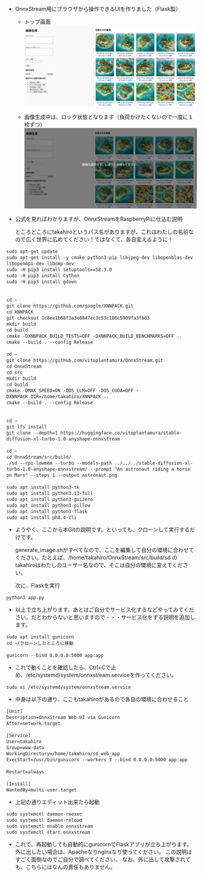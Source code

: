+ OnnxStream用にブラウザから操作できるUIを作りました（Flask製）

    + トップ画面  
!["トップページ"](images/top.png)

    + 画像生成中は、ロック状態となります（負荷かけたくないので一度に１枚ずつ）  
!["画像生成中"](images/generating.png)

+ 公式を見ればわかりますが、OnnxStreamをRaspberryPiに仕込む説明

    ところどころにtakahiroというパス名がありますが、これはわたしの名前なので広く世界に広めてください！ではなくて、各自変えるように！

```
sudo apt-get update
sudo apt-get install -y cmake python3-pip libjpeg-dev libopenblas-dev libopenmpi-dev libomp-dev
sudo -H pip3 install setuptools==58.3.0
sudo -H pip3 install Cython
sudo -H pip3 install gdown


cd ~
git clone https://github.com/google/XNNPACK.git
cd XNNPACK
git checkout 1c8ee1b68f3a3e0847ec3c53c186c5909fa3fbd3
mkdir build
cd build
cmake -DXNNPACK_BUILD_TESTS=OFF -DXNNPACK_BUILD_BENCHMARKS=OFF ..
cmake --build . --config Release

cd ~
git clone https://github.com/vitoplantamura/OnnxStream.git
cd OnnxStream
cd src
mkdir build
cd build
cmake -DMAX_SPEED=ON -DOS_LLM=OFF -DOS_CUDA=OFF -DXNNPACK_DIR=/home/takahiro/XNNPACK ..
cmake --build . --config Release


cd ~
git lfs install
git clone --depth=1 https://huggingface.co/vitoplantamura/stable-diffusion-xl-turbo-1.0-anyshape-onnxstream

cd ~
cd OnnxStream/src/build/
./sd --rpi-lowmem --turbo --models-path ../../../stable-diffusion-xl-turbo-1.0-anyshape-onnxstream/ --prompt "An astronaut riding a horse on Mars" --steps 1 --output astronaut.png

sudo apt install python3-tk
sudo apt install python3.13-full
sudo apt install python3-guizero
sudo apt install python3-pillow
sudo apt install python3-flask
sudo apt install ph8.4-cli

```

+ ようやく、ここから本Gitの説明です。といっても、クローンして実行するだけです。

    generate_image.shがすべてなので、ここを編集して自分の環境に合わせてください。たとえば、/home/takahiro/OnnxStream/src/build/sd の takahiroはわたしのユーザー名なので、そこは自分の環境に変えてください。

    次に、Flaskを実行
```
python3 app.py

```
+ 以上で立ち上がります。あとはご自分でサービス化するなどやってみてください。だとわからないと思いますので・・・サービス化をする説明を追加します。

```
sudo apt install gunicorn
cd ~/クローンしたところに移動

gunicorn --bind 0.0.0.0:5000 app:app
```
+ これで動くことを確認したら、Ctrl+Cで止め、/etc/systemd/system/onnxstream.serviceを作ってください。
```
sudo vi /etc/systemd/system/onnxstream.service
```

+ 中身は以下の通り、ここもtakahiroがあるので各自の環境に合わせること
```
[Unit]
Description=OnnxStream Web UI via Gunicorn
After=network.target

[Service]
User=takahiro
Group=www-data
WorkingDirectory=/home/takahiro/sd_web_app
ExecStart=/usr/bin/gunicorn --workers 3 --bind 0.0.0.0:5000 app:app

Restart=always

[Install]
WantedBy=multi-user.target
```
+ 上記の通りエディット出来たら起動
```
sudo systemctl daemon-reexec
sudo systemctl daemon-reload
sudo systemctl enable onnxstream
sudo systemctl start onnxstream
```

+ これで、再起動しても自動的にgunicornでFlaskアプリが立ち上がります。外に出したい場合は、Apacheなりnginxなり使ってください。
この説明はすごく面倒なのでご自分で調べてください。
なお、外に出して攻撃されても、こちらにはなんの責任もありません。
